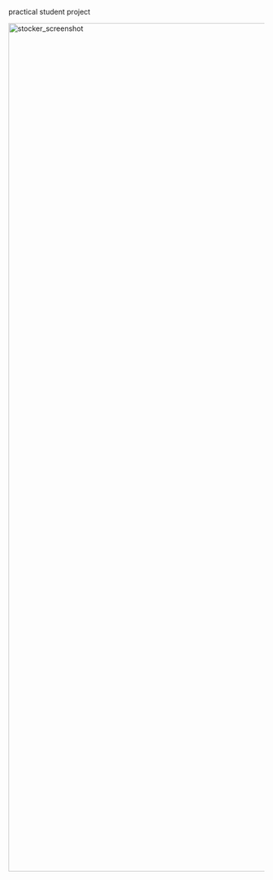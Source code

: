 practical student project

<img width="1669" alt="stocker_screenshot" src="https://user-images.githubusercontent.com/75016494/161539467-e3c54627-3690-4b9d-82c7-bdab2f2afb33.png">
